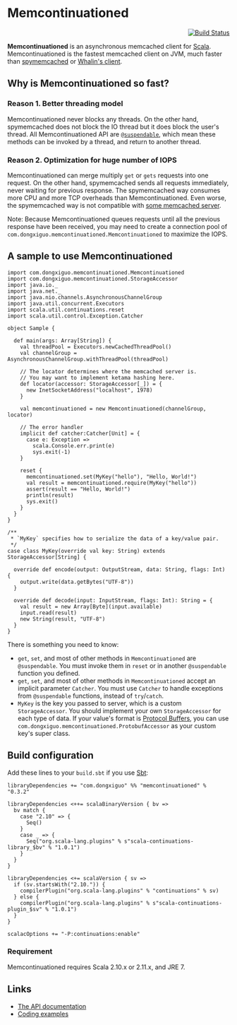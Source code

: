 Memcontinuationed
=================

<div align="right"><a href="https://travis-ci.org/Atry/memcontinuationed"><img alt="Build Status" src="https://travis-ci.org/Atry/memcontinuationed.png?branch=master"/></a></div>

**Memcontinuationed** is an asynchronous memcached client for [Scala](http://www.scala-lang.org/).
Memcontinuationed is the fastest memcached client on JVM,
much faster than [spymemcached](https://code.google.com/p/spymemcached/) or
[Whalin's client](https://github.com/gwhalin/Memcached-Java-Client/wiki).

## Why is Memcontinuationed so fast?

### Reason 1. Better threading model

Memcontinuationed never blocks any threads. On the other hand, spymemcached does not block the IO thread but it does
block the user's thread. All Memcontinuationed API are
[`@suspendable`](http://www.scala-lang.org/api/current/scala/util/continuations/package.html#suspendable=scala.util.continuations.package.cps%5BUnit%5D),
which mean these methods can be invoked by a thread, and return to another thread.

### Reason 2. Optimization for huge number of IOPS

Memcontinuationed can merge multiply `get` or `gets` requests into one request.
On the other hand, spymemcached sends all requests immediately, never waiting for previous response.
The spymemcached way consumes more CPU and more TCP overheads than Memcontinuationed.
Even worse, the spymemcached way is not compatible with [some memcached server](http://wiki.open.qq.com/wiki/%E8%AE%BF%E9%97%AECMEM).

Note: Because Memcontinuationed queues requests until all the previous response have been received,
you may need to create a connection pool of `com.dongxiguo.memcontinuationed.Memcontinuationed` to maximize the IOPS.

## A sample to use Memcontinuationed

    import com.dongxiguo.memcontinuationed.Memcontinuationed
    import com.dongxiguo.memcontinuationed.StorageAccessor
    import java.io._
    import java.net._
    import java.nio.channels.AsynchronousChannelGroup
    import java.util.concurrent.Executors
    import scala.util.continuations.reset
    import scala.util.control.Exception.Catcher
    
    object Sample {
    
      def main(args: Array[String]) {
        val threadPool = Executors.newCachedThreadPool()
        val channelGroup = AsynchronousChannelGroup.withThreadPool(threadPool)
    
        // The locator determines where the memcached server is.
        // You may want to implement ketama hashing here.
        def locator(accessor: StorageAccessor[_]) = {
          new InetSocketAddress("localhost", 1978)
        }
    
        val memcontinuationed = new Memcontinuationed(channelGroup, locator)
    
        // The error handler
        implicit def catcher:Catcher[Unit] = {
          case e: Exception =>
            scala.Console.err.print(e)
            sys.exit(-1)
        }
    
        reset {
          memcontinuationed.set(MyKey("hello"), "Hello, World!")
          val result = memcontinuationed.require(MyKey("hello"))
          assert(result == "Hello, World!")
          println(result)
          sys.exit()
        }
      }
    }
    
    /**
     * `MyKey` specifies how to serialize the data of a key/value pair.
     */
    case class MyKey(override val key: String) extends StorageAccessor[String] {
    
      override def encode(output: OutputStream, data: String, flags: Int) {
        output.write(data.getBytes("UTF-8"))
      }
    
      override def decode(input: InputStream, flags: Int): String = {
        val result = new Array[Byte](input.available)
        input.read(result)
        new String(result, "UTF-8")
      }
    }

There is something you need to know:

* `get`, `set`, and most of other methods in `Memcontinuationed` are `@suspendable`. You must invoke them in `reset` or in another `@suspendable` function you defined.
* `get`, `set`, and most of other methods in `Memcontinuationed` accept an implicit parameter `Catcher`. You must use `Catcher` to handle exceptions from `@suspendable` functions, instead of `try`/`catch`.
* `MyKey` is the key you passed to server, which is a custom `StorageAccessor`. You should implement your own `StorageAccessor` for each type of data. If your value's format is [Protocol Buffers](http://code.google.com/p/protobuf/), you can use `com.dongxiguo.memcontinuationed.ProtobufAccessor` as your custom key's super class.

## Build configuration

Add these lines to your `build.sbt` if you use [Sbt](http://www.scala-sbt.org/):

    libraryDependencies += "com.dongxiguo" %% "memcontinuationed" % "0.3.2"
        
    libraryDependencies <++= scalaBinaryVersion { bv =>
      bv match {
        case "2.10" => {
          Seq()
        }
        case _ => {
          Seq("org.scala-lang.plugins" % s"scala-continuations-library_$bv" % "1.0.1")
        }
      }
    }
    
    libraryDependencies <+= scalaVersion { sv =>
      if (sv.startsWith("2.10.")) {
        compilerPlugin("org.scala-lang.plugins" % "continuations" % sv)
      } else {
        compilerPlugin("org.scala-lang.plugins" % s"scala-continuations-plugin_$sv" % "1.0.1")
      }
    }

    scalacOptions += "-P:continuations:enable"


### Requirement

Memcontinuationed requires Scala 2.10.x or 2.11.x, and JRE 7.

## Links

* [The API documentation](http://central.maven.org/maven2/com/dongxiguo/memcontinuationed_2.11/0.3.2/memcontinuationed_2.11-0.3.2-javadoc.jar)
* [Coding examples](https://github.com/Atry/memcontinuationed/tree/master/src/test/scala/com/dongxiguo/memcontinuationed)
